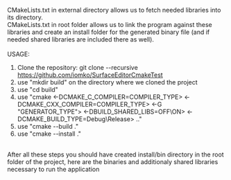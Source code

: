 CMakeLists.txt in external directory allows us to fetch needed libraries into its directory.<br>
CMakeLists.txt in root folder allows us to link the program against these libraries and create an install folder for the generated binary file (and if needed shared libraries are included there as well).<br>
<br>
USAGE:<br>
1. Clone the repository: git clone --recursive https://github.com/iomko/SurfaceEditorCmakeTest <br>
2. use "mkdir build" on the directory where we cloned the project <br>
3. use "cd build" <br>
4. use "cmake <-DCMAKE_C_COMPILER=COMPILER_TYPE> <-DCMAKE_CXX_COMPILER=COMPILER_TYPE> <-G "GENERATOR_TYPE"> <-DBUILD_SHARED_LIBS=OFF\ON> <-DCMAKE_BUILD_TYPE=Debug\Release> .." <br>
5. use "cmake --build ." <br>
6. use "cmake --install ." <br>
<br>
After all these steps you should have created install/bin directory in the root folder of the project, here are the binaries and additionaly shared libraries necessary to run the application <br>
   
